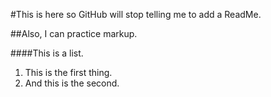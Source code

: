 #This is here so GitHub will stop telling me to add a ReadMe.

##Also, I can practice markup.

####This is a list.
1. This is the first thing.
2. And this is the second.

